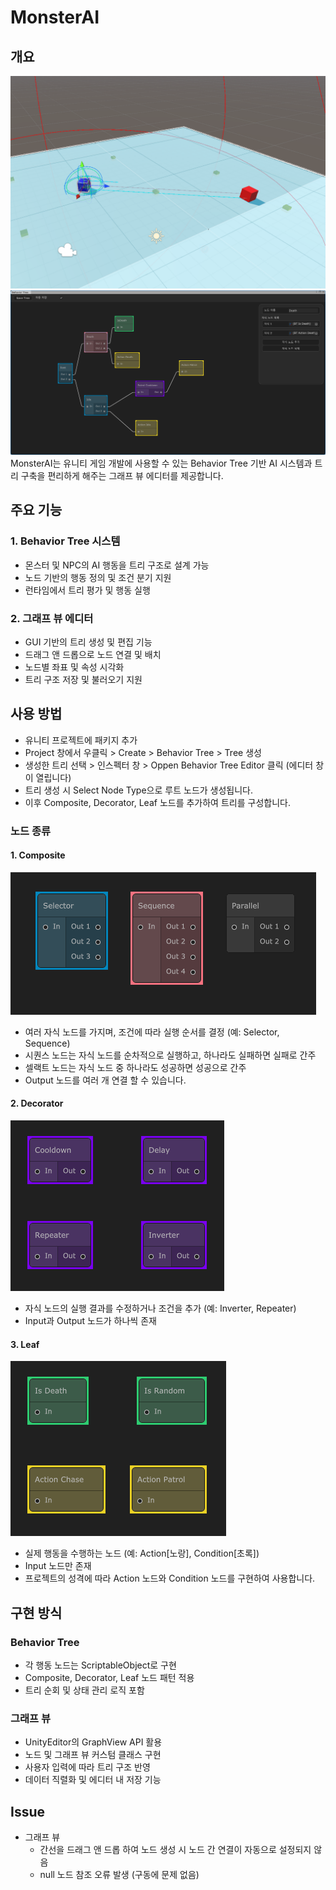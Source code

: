 # MonsterAI

## 개요
![alt text](image-2.png)
![alt text](image-1.png)
MonsterAI는 유니티 게임 개발에 사용할 수 있는 Behavior Tree 기반 AI 시스템과 트리 구축을 편리하게 해주는 그래프 뷰 에디터를 제공합니다.

## 주요 기능

### 1. Behavior Tree 시스템

- 몬스터 및 NPC의 AI 행동을 트리 구조로 설계 가능
- 노드 기반의 행동 정의 및 조건 분기 지원
- 런타임에서 트리 평가 및 행동 실행

### 2. 그래프 뷰 에디터

- GUI 기반의 트리 생성 및 편집 기능
- 드래그 앤 드롭으로 노드 연결 및 배치
- 노드별 좌표 및 속성 시각화
- 트리 구조 저장 및 불러오기 지원

## 사용 방법

- 유니티 프로젝트에 패키지 추가
- Project 창에서 우클릭 > Create > Behavior Tree > Tree 생성
- 생성한 트리 선택 > 인스펙터 창 > Oppen Behavior Tree Editor 클릭 (에디터 창이 열립니다)
- 트리 생성 시 Select Node Type으로 루트 노드가 생성됩니다.
- 이후 Composite, Decorator, Leaf 노드를 추가하여 트리를 구성합니다.

### 노드 종류
#### 1. Composite
![alt text](image-3.png)
- 여러 자식 노드를 가지며, 조건에 따라 실행 순서를 결정 (예: Selector, Sequence)
- 시퀀스 노드는 자식 노드를 순차적으로 실행하고, 하나라도 실패하면 실패로 간주
- 셀랙트 노드는 자식 노드 중 하나라도 성공하면 성공으로 간주
- Output 노드를 여러 개 연결 할 수 있습니다.

#### 2. Decorator
![alt text](image-4.png)
- 자식 노드의 실행 결과를 수정하거나 조건을 추가 (예: Inverter, Repeater)
- Input과 Output 노드가 하나씩 존재

#### 3. Leaf
![alt text](image-5.png)
- 실제 행동을 수행하는 노드 (예: Action[노랑], Condition[초록])
- Input 노드만 존재
- 프로젝트의 성격에 따라 Action 노드와 Condition 노드를 구현하여 사용합니다.

## 구현 방식

### Behavior Tree

- 각 행동 노드는 ScriptableObject로 구현
- Composite, Decorator, Leaf 노드 패턴 적용
- 트리 순회 및 상태 관리 로직 포함

### 그래프 뷰

- UnityEditor의 GraphView API 활용
- 노드 및 그래프 뷰 커스텀 클래스 구현
- 사용자 입력에 따라 트리 구조 반영
- 데이터 직렬화 및 에디터 내 저장 기능

## Issue

- 그래프 뷰
  - 간선을 드래그 앤 드롭 하여 노드 생성 시 노드 간 연결이 자동으로 설정되지 않음
  - null 노드 참조 오류 발생 (구동에 문제 없음)
